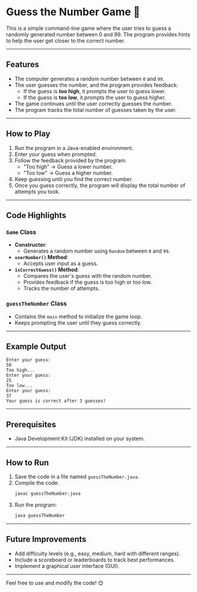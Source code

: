 # Guess the Number Game 🎲

This is a simple command-line game where the user tries to guess a randomly generated number between 0 and 99. The program provides hints to help the user get closer to the correct number.

---

## Features
- The computer generates a random number between `0` and `99`.
- The user guesses the number, and the program provides feedback:
  - If the guess is **too high**, it prompts the user to guess lower.
  - If the guess is **too low**, it prompts the user to guess higher.
- The game continues until the user correctly guesses the number.
- The program tracks the total number of guesses taken by the user.

---

## How to Play
1. Run the program in a Java-enabled environment.
2. Enter your guess when prompted.
3. Follow the feedback provided by the program:
   - "Too high" → Guess a lower number.
   - "Too low" → Guess a higher number.
4. Keep guessing until you find the correct number.
5. Once you guess correctly, the program will display the total number of attempts you took.

---

## Code Highlights
### `Game` Class
- **Constructor**:
  - Generates a random number using `Random` between `0` and `99`.
- **`userNumber()` Method**:
  - Accepts user input as a guess.
- **`isCorrectGuess()` Method**:
  - Compares the user's guess with the random number.
  - Provides feedback if the guess is too high or too low.
  - Tracks the number of attempts.

### `guessTheNumber` Class
- Contains the `main` method to initialize the game loop.
- Keeps prompting the user until they guess correctly.

---

## Example Output
```
Enter your guess:
50
Too high...
Enter your guess:
25
Too low...
Enter your guess:
37
Your guess is correct after 3 guesses!
```

---

## Prerequisites
- Java Development Kit (JDK) installed on your system.

---

## How to Run
1. Save the code in a file named `guessTheNumber.java`.
2. Compile the code:
   ```bash
   javac guessTheNumber.java
   ```
3. Run the program:
   ```bash
   java guessTheNumber
   ```

---

## Future Improvements
- Add difficulty levels (e.g., easy, medium, hard with different ranges).
- Include a scoreboard or leaderboards to track best performances.
- Implement a graphical user interface (GUI).

---

Feel free to use and modify the code! 😊
